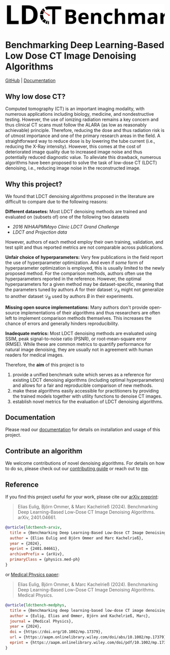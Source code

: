 ![LDCT Benchmark](https://github.com/eeulig/ldct-benchmark/raw/main/docs/assets/header_light.svg)

# Benchmarking Deep Learning-Based Low Dose CT Image Denoising Algorithms
[GitHub](https://github.com/eeulig/ldct-benchmark) | [Documentation](https://eeulig.github.io/ldct-benchmark/)

## Why low dose CT?
Computed tomography (CT) is an important imaging modality, with numerous applications including biology, medicine, and nondestructive testing. However, the use of ionizing radiation remains a key concern and thus clinical CT scans must follow the ALARA (as low as reasonably achievable) principle. Therefore, reducing the dose and thus radiation risk is of utmost importance and one of the primary research areas in the field. A straightforward way to reduce dose is by lowering the tube current (i.e., reducing the X-Ray intensity). However, this comes at the cost of deteriorated image quality due to increased image noise and thus potentially reduced diagnostic value. To alleviate this drawback, numerous algorithms have been proposed to solve the task of low-dose CT (LDCT) denoising, i.e., reducing image noise in the reconstructed image.

## Why this project?
We found that LDCT denoising algorithms proposed in the literature are difficult to compare due to the following reasons:

**Different datasetes:** Most LDCT denoising methods are trained and evaluated on (subsets of) one of the following two datasets

- *2016 NIHAAPMMayo Clinic LDCT Grand Challenge*
- *LDCT and Projection data*

However, authors of each method employ their own training, validation, and test split and thus reported metrics are not comparable across publications.

**Unfair choice of hyperparameters:** Very few publications in the field report the use of hyperparameter optimization. And even if *some* form of hyperparameter optimization is employed, this is usually limited to the newly proposed method. For the comparison methods, authors often use the hyperparameters reported in the reference. However, the optimal hyperparameters for a given method may be dataset-specific, meaning that the parameters tuned by authors $A$ for their dataset $\mathcal{D}_A$ might not generalize to another dataset $\mathcal{D}_B$ used by authors $B$ in their experiments.

**Missing open source implementations:** Many authors don't provide open-source implementations of their algorithms and thus researchers are often left to implement comparison methods themselves. This increases the chance of errors and generally hinders reproducibility.

**Inadequate metrics:** Most LDCT denoising methods are evaluated using SSIM, peak signal-to-noise ratio (PSNR), or root-mean-square error (RMSE). While these are common metrics to quantify performance for natural image denoising, they are usually not in agreement with human readers for medical images.

Therefore, the **aim** of this project is to

1. provide a unified benchmark suite which serves as a reference for existing LDCT denoising algorithms (including optimal hyperparameters) and allows for a fair and reproducible comparison of new methods.
2. make these algorithms easily accessible for practitioners by providing the trained models together with utility functions to denoise CT images.
3. establish novel metrics for the evaluation of LDCT denoising algorithms.

## Documentation
Please read our [documentation](https://eeulig.github.io/ldct-benchmark/) for details on installation and usage of this project.

## Contribute an algorithm
We welcome contributions of novel denoising algorithms. For details on how to do so, please check out our [contributing guide](https://github.com/eeulig/ldct-benchmark/blob/main/CONTRIBUTING.md) or reach out to [me](mailto:elias.eulig@dkfz.de).

## Reference
If you find this project useful for your work, please cite our [arXiv preprint](https://arxiv.org/abs/2401.04661):
> Elias Eulig, Björn Ommer, & Marc Kachelrieß (2024). Benchmarking Deep Learning-Based Low-Dose CT Image Denoising Algorithms. arXiv, 2401.04661.

```bibtex
@article{ldctbench-arxiv,
  title = {Benchmarking Deep Learning-Based Low-Dose CT Image Denoising Algorithms}, 
  author = {Elias Eulig and Björn Ommer and Marc Kachelrieß},
  year = {2024},
  eprint = {2401.04661},
  archivePrefix = {arXiv},
  primaryClass = {physics.med-ph}
}
```

or [Medical Physics paper](https://doi.org/10.1002/mp.17379):
> Elias Eulig, Björn Ommer, & Marc Kachelrieß (2024). Benchmarking Deep Learning-Based Low-Dose CT Image Denoising Algorithms. Medical Physics.

```bibtex
@article{ldctbench-medphys,
  title = {Benchmarking deep learning-based low-dose CT image denoising algorithms},
  author = {Eulig, Elias and Ommer, Björn and Kachelrieß, Marc},
  journal = {Medical Physics},
  year = {2024},
  doi = {https://doi.org/10.1002/mp.17379},
  url = {https://aapm.onlinelibrary.wiley.com/doi/abs/10.1002/mp.17379},
  eprint = {https://aapm.onlinelibrary.wiley.com/doi/pdf/10.1002/mp.17379},
}
```
